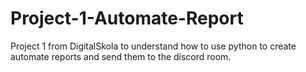 # Project-1-Automate-Report
 Project 1 from DigitalSkola to understand how to use python to create automate reports and send them to the discord room.
